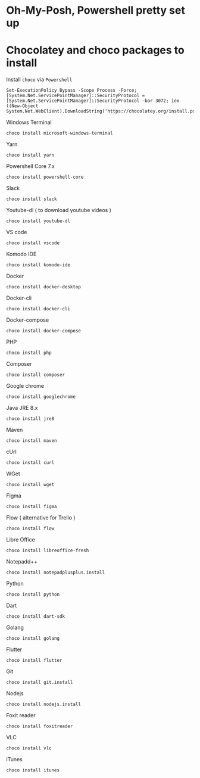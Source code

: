 # Oh-My-Posh, Powershell pretty set up

# Chocolatey and choco packages to install
Install `choco` via `Powershell`
```
Set-ExecutionPolicy Bypass -Scope Process -Force; [System.Net.ServicePointManager]::SecurityProtocol = [System.Net.ServicePointManager]::SecurityProtocol -bor 3072; iex ((New-Object System.Net.WebClient).DownloadString('https://chocolatey.org/install.ps1'))
```
Windows Terminal
```
choco install microsoft-windows-terminal
```
Yarn
```
choco install yarn
```
Powershell Core 7.x
```
choco install powershell-core
```
Slack
```
choco install slack
```
Youtube-dl ( to download youtube videos )
```
choco install youtube-dl
```
VS code
```
choco install vscode
```
Komodo IDE
```
choco install komodo-ide
```
Docker
```
choco install docker-desktop
```
Docker-cli
```
choco install docker-cli
```
Docker-compose
```
choco install docker-compose
```
PHP
```
choco install php
```
Composer
```
choco install composer
```
Google chrome
```
choco install googlechrome
```
Java JRE 8.x
```
choco install jre8
```
Maven
```
choco install maven
```
cUrl
```
choco install curl
```
WGet
```
choco install wget
```
Figma
```
choco install figma
```
Flow ( alternative for Trello )
```
choco install flow
```
Libre Office 
```
choco install libreoffice-fresh
```
Notepadd++
```
choco install notepadplusplus.install
```
Python
```
choco install python
```
Dart
```
choco install dart-sdk
```
Golang
```
choco install golang
```
Flutter
```
choco install flutter
```
Git
```
choco install git.install
```
Nodejs
```
choco install nodejs.install
```
Foxit reader
```
choco install foxitreader
```
VLC
```
choco install vlc
```
iTunes
```
choco install itunes
```
